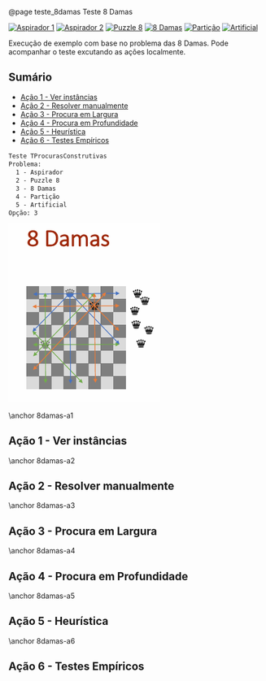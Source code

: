@page teste_8damas Teste 8 Damas

[![Aspirador 1](https://img.shields.io/badge/Aspirador-1)](teste_aspirador1.html)
[![Aspirador 2](https://img.shields.io/badge/Aspirador-2)](teste_aspirador2.html)
[![Puzzle 8](https://img.shields.io/badge/Puzzle-8)](teste_puzzle8.html)
[![8 Damas](https://img.shields.io/badge/8-Damas)](teste_8damas.html)
[![Partição](https://img.shields.io/badge/Partição)](teste_particao.html)
[![Artificial](https://img.shields.io/badge/Artificial)](teste_artificial.html)


Execução de exemplo com base no problema das 8 Damas. Pode acompanhar o teste excutando as ações localmente.

## Sumário

- [Ação 1 - Ver instâncias](#8damas-a1)
- [Ação 2 - Resolver manualmente](#8damas-a2)
- [Ação 3 - Procura em Largura](#8damas-a3)
- [Ação 4 - Procura em Profundidade](#8damas-a4)
- [Ação 5 - Heurística](#8damas-a5)
- [Ação 6 - Testes Empíricos](#8damas-a6)


```entrada
Teste TProcurasConstrutivas
Problema:
  1 - Aspirador
  2 - Puzzle 8
  3 - 8 Damas
  4 - Partição
  5 - Artificial
Opção: 3
```

![8 Damas - colocar 8 damas no tabuleiro sem que se ataquem mutuamente](docs/images/8damas.png)


\anchor 8damas-a1
## Ação 1 - Ver instâncias

\anchor 8damas-a2
## Ação 2 - Resolver manualmente

\anchor 8damas-a3
## Ação 3 - Procura em Largura

\anchor 8damas-a4
## Ação 4 - Procura em Profundidade

\anchor 8damas-a5
## Ação 5 - Heurística

\anchor 8damas-a6
## Ação 6 - Testes Empíricos
